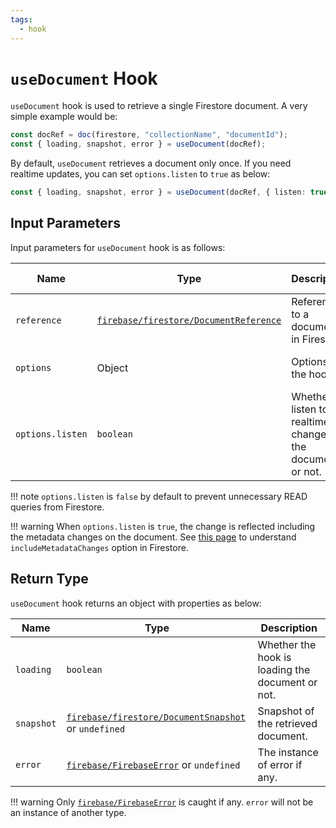 ```yaml
---
tags:
  - hook
---
```


# `useDocument` Hook

`useDocument` hook is used to retrieve a single Firestore document. A very simple example would be:

```typescript
const docRef = doc(firestore, "collectionName", "documentId");
const { loading, snapshot, error } = useDocument(docRef);
```

By default, `useDocument` retrieves a document only once. If you need realtime updates, you can set `options.listen` to `true` as below:

```typescript
const { loading, snapshot, error } = useDocument(docRef, { listen: true });
```

## Input Parameters

Input parameters for `useDocument` hook is as follows:

| Name | Type | Description | Required | Default Value |
|---|---|---|---|---|
| `reference` | [`firebase/firestore/DocumentReference`][DocumentReferenceRefDoc] | Reference to a document in Firestore. | ✅ | - |
| `options` | Object | Options for the hook. | ❌ | See the following parameters. |
| `options.listen` | `boolean` | Whether to listen to realtime changes of the document or not. | ❌ | `false` |

!!! note
    `options.listen` is `false` by default to prevent unnecessary READ queries from Firestore.

!!! warning
    When `options.listen` is `true`, the change is reflected including the metadata changes on the document. See [this page](https://firebase.google.com/docs/firestore/query-data/listen#events-metadata-changes) to understand `includeMetadataChanges` option in Firestore.

## Return Type

`useDocument` hook returns an object with properties as below:

| Name | Type | Description |
|---|---|---|
| `loading` | `boolean` | Whether the hook is loading the document or not. |
| `snapshot` | [`firebase/firestore/DocumentSnapshot`][DocumentSnapshotRefDoc] or `undefined` | Snapshot of the retrieved document. |
| `error` | [`firebase/FirebaseError`][FirebaseErrorRefDoc] or `undefined` | The instance of error if any. |

!!! warning
    Only [`firebase/FirebaseError`][FirebaseErrorRefDoc] is caught if any. `error` will not be an instance of another type.

[DocumentReferenceRefDoc]: https://firebase.google.com/docs/reference/node/firebase.firestore.DocumentReference
[DocumentSnapshotRefDoc]: https://firebase.google.com/docs/reference/node/firebase.firestore.DocumentSnapshot
[FirebaseErrorRefDoc]: https://firebase.google.com/docs/reference/node/firebase.FirebaseError